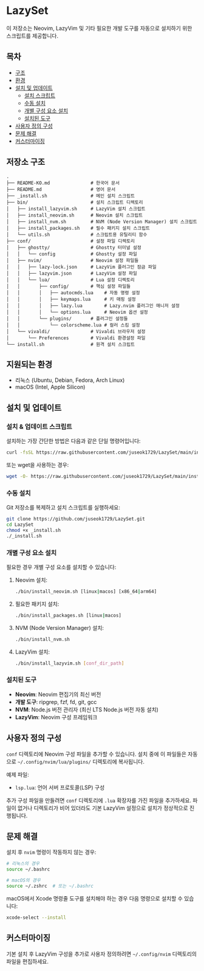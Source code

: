 # LazySet

이 저장소는 Neovim, LazyVim 및 기타 필요한 개발 도구를 자동으로 설치하기 위한 스크립트를 제공합니다.

## 목차

- [구조](#저장소-구조)
- [환경](#지원되는-환경)
- [설치 및 업데이트](#설치-및-업데이트)
   - [설치 스크립트](#설치--업데이트-스크립트)
   - [수동 설치](#수동-설치)
   - [개별 구성 요소 설치](#개별-구성-요소-설치)
   - [설치된 도구](#설치된-도구)
- [사용자 정의 구성](#사용자-정의-구성)
- [문제 해결](#문제-해결)
- [커스터마이징](#커스터마이징)

## 저장소 구조

```
.
├── README-KO.md               # 한국어 문서
├── README.md                  # 영어 문서
├── _install.sh                # 메인 설치 스크립트
├── bin/                       # 설치 스크립트 디렉토리
│   ├── install_lazyvim.sh     # LazyVim 설치 스크립트
│   ├── install_neovim.sh      # Neovim 설치 스크립트
│   ├── install_nvm.sh         # NVM (Node Version Manager) 설치 스크립트
│   ├── install_packages.sh    # 필수 패키지 설치 스크립트
│   └── utils.sh               # 스크립트용 유틸리티 함수
├── conf/                      # 설정 파일 디렉토리
│   ├── ghostty/               # Ghostty 터미널 설정
│   │   └── config             # Ghostty 설정 파일
│   ├── nvim/                  # Neovim 설정 파일들
│   │   ├── lazy-lock.json     # LazyVim 플러그인 잠금 파일
│   │   ├── lazyvim.json       # LazyVim 설정 파일
│   │   └── lua/               # Lua 설정 디렉토리
│   │       ├── config/        # 핵심 설정 파일들
│   │       │   ├── autocmds.lua    # 자동 명령 설정
│   │       │   ├── keymaps.lua     # 키 매핑 설정
│   │       │   ├── lazy.lua        # Lazy.nvim 플러그인 매니저 설정
│   │       │   └── options.lua     # Neovim 옵션 설정
│   │       └── plugins/       # 플러그인 설정들
│   │           └── colorscheme.lua # 컬러 스킴 설정
│   └── vivaldi/               # Vivaldi 브라우저 설정
│       └── Preferences        # Vivaldi 환경설정 파일
└── install.sh                 # 원격 설치 스크립트
```

## 지원되는 환경

- 리눅스 (Ubuntu, Debian, Fedora, Arch Linux)
- macOS (Intel, Apple Silicon)

## 설치 및 업데이트
### 설치 & 업데이트 스크립트

설치하는 가장 간단한 방법은 다음과 같은 단일 명령어입니다:

```bash
curl -fsSL https://raw.githubusercontent.com/juseok1729/LazySet/main/install.sh | bash
```

또는 wget을 사용하는 경우:

```bash
wget -O- https://raw.githubusercontent.com/juseok1729/LazySet/main/install.sh | bash
```

### 수동 설치

Git 저장소를 복제하고 설치 스크립트를 실행하세요:

```bash
git clone https://github.com/juseok1729/LazySet.git
cd LazySet
chmod +x _install.sh
./_install.sh
```

### 개별 구성 요소 설치

필요한 경우 개별 구성 요소를 설치할 수 있습니다:

1. Neovim 설치:
   ```bash
   ./bin/install_neovim.sh [linux|macos] [x86_64|arm64]
   ```

2. 필요한 패키지 설치:
   ```bash
   ./bin/install_packages.sh [linux|macos]
   ```

3. NVM (Node Version Manager) 설치:
   ```bash
   ./bin/install_nvm.sh
   ```

4. LazyVim 설치:
   ```bash
   ./bin/install_lazyvim.sh [conf_dir_path]
   ```

### 설치된 도구

- **Neovim**: Neovim 편집기의 최신 버전
- **개발 도구**: ripgrep, fzf, fd, git, gcc
- **NVM**: Node.js 버전 관리자 (최신 LTS Node.js 버전 자동 설치)
- **LazyVim**: Neovim 구성 프레임워크

## 사용자 정의 구성

`conf` 디렉토리에 Neovim 구성 파일을 추가할 수 있습니다. 설치 중에 이 파일들은 자동으로 `~/.config/nvim/lua/plugins/` 디렉토리에 복사됩니다.

예제 파일:
- `lsp.lua`: 언어 서버 프로토콜(LSP) 구성

추가 구성 파일을 만들려면 `conf` 디렉토리에 `.lua` 확장자를 가진 파일을 추가하세요. 파일이 없거나 디렉토리가 비어 있더라도 기본 LazyVim 설정으로 설치가 정상적으로 진행됩니다.

## 문제 해결

설치 후 `nvim` 명령이 작동하지 않는 경우:

```bash
# 리눅스의 경우
source ~/.bashrc

# macOS의 경우
source ~/.zshrc  # 또는 ~/.bashrc
```

macOS에서 Xcode 명령줄 도구를 설치해야 하는 경우 다음 명령으로 설치할 수 있습니다:

```bash
xcode-select --install
```

## 커스터마이징

기본 설치 후 LazyVim 구성을 추가로 사용자 정의하려면 `~/.config/nvim` 디렉토리의 파일을 편집하세요.
